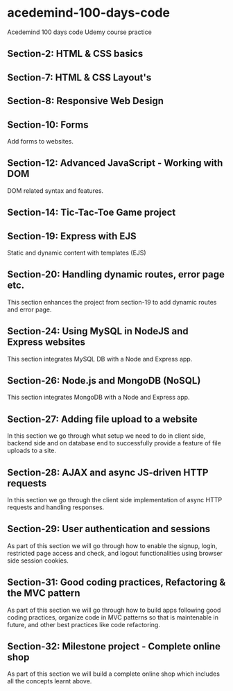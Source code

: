 # acedemind-100-days-code

Acedemind 100 days code Udemy course practice

## Section-2: HTML & CSS basics

## Section-7: HTML & CSS Layout's

## Section-8: Responsive Web Design

## Section-10: Forms

Add forms to websites.

## Section-12: Advanced JavaScript - Working with DOM

DOM related syntax and features.

## Section-14: Tic-Tac-Toe Game project

## Section-19: Express with EJS

Static and dynamic content with templates (EJS)

## Section-20: Handling dynamic routes, error page etc.

This section enhances the project from section-19 to add dynamic routes and error page.

## Section-24: Using MySQL in NodeJS and Express websites

This section integrates MySQL DB with a Node and Express app.

## Section-26: Node.js and MongoDB (NoSQL)

This section integrates MongoDB with a Node and Express app.

## Section-27: Adding file upload to a website

In this section we go through what setup we need to do in client side, backend side and on database end to successfully provide a feature of file uploads to a site.

## Section-28: AJAX and async JS-driven HTTP requests

In this section we go through the client side implementation of async HTTP requests and handling responses.

## Section-29: User authentication and sessions

As part of this section we will go through how to enable the signup, login, restricted page access and check, and logout functionalities using browser side session cookies.

## Section-31: Good coding practices, Refactoring & the MVC pattern

As part of this section we will go through how to build apps following good coding practices, organize code in MVC patterns so that is maintenable in future, and other best practices like code refactoring.

## Section-32: Milestone project - Complete online shop

As part of this section we will build a complete online shop which includes all the concepts learnt above.
